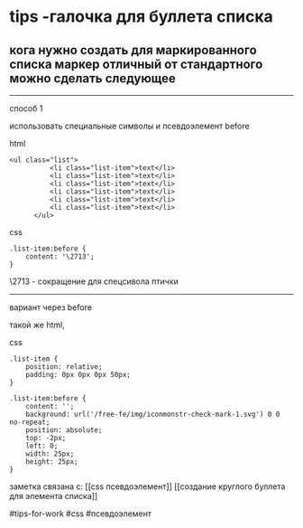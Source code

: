# tips -галочка для буллета списка

## кога нужно создать для  маркированного списка маркер отличный от стандартного можно сделать следующее

*******
способ 1

использовать специальные символы  и псевдоэлемент before

html
````
<ul class="list">
		  <li class="list-item">text</li>
		  <li class="list-item">text</li>
		  <li class="list-item">text</li>
		  <li class="list-item">text</li>
		  <li class="list-item">text</li>
		  <li class="list-item">text</li>
	  </ul>

````
css
````
.list-item:before {
	content: '\2713';
}
````

\2713 -  сокращение для спецсивола птички

------------
вариант через before

такой же html,

css

````
.list-item {
	position: relative;
	padding: 0px 0px 0px 50px;
}

.list-item:before {
	content: '';
	background: url('/free-fe/img/iconmonstr-check-mark-1.svg') 0 0 no-repeat;
	position: absolute;
	top: -2px;
	left: 0;
	width: 25px;
	height: 25px;
}
````
 заметка связана с:
[[css псевдоэлемент]]
[[создание круглого буллета для элемента списка]]

#tips-for-work
#css
#псевдоэлемент